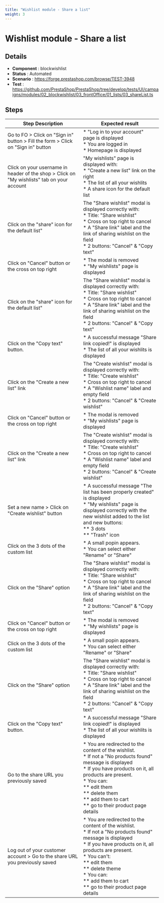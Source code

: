 ```yaml
---
title: "Wishlist module - Share a list"
weight: 3
---
```


# Wishlist module - Share a list
## Details
* **Component** : blockwishlist
* **Status** : Automated
* **Scenario** : https://forge.prestashop.com/browse/TEST-3948
* **Test** : https://github.com/PrestaShop/PrestaShop/tree/develop/tests/UI/campaigns/modules/02_blockwishlist/03_frontOffice/01_lists/03_shareList.ts

## Steps
| Step Description | Expected result |
| ----- | ----- |
| Go to FO > Click on "Sign in" button > Fill the form > Click on "Sign in" button | * "Log in to your account" page is displayed<br> * You are logged in<br> * Homepage is displayed |
| Click on your username in header of the shop > Click on "My wishlists" tab on your account | "My wishlists" page is displayed with:<br> * "Create a new list" link on the right<br> * The list of all your wishlits<br> * A share icon for the default list |
| Click on the "share" icon for the default list" | The "Share wishlist" modal is displayed correctly with:<br> * Title: "Share wishlist"<br> * Cross on top right to cancel<br> * A "Share link" label and the link of sharing wishlist on the field<br> * 2 buttons: "Cancel" & "Copy text" |
| Click on "Cancel" button or the cross on top right | * The modal is removed<br> * "My wishlists" page is displayed |
| Click on the "share" icon for the default list" | The "Share wishlist" modal is displayed correctly with:<br> * Title: "Share wishlist"<br> * Cross on top right to cancel<br> * A "Share link" label and the link of sharing wishlist on the field<br> * 2 buttons: "Cancel" & "Copy text" |
| Click on the "Copy text" button. | * A successful message "Share link copied!" is displayed<br> * The list of all your wishlits is displayed |
| Click on the "Create a new list" link | The "Create wishlist" modal is displayed correctly with:<br> * Title: "Create wishlist"<br> * Cross on top right to cancel<br> * A "Wishlist name" label and empty field<br> * 2 buttons: "Cancel" & "Create wishlist" |
| Click on "Cancel" button or the cross on top right | * The modal is removed<br> * "My wishlists" page is displayed |
| Click on the "Create a new list" link | The "Create wishlist" modal is displayed correctly with:<br> * Title: "Create wishlist"<br> * Cross on top right to cancel<br> * A "Wishlist name" label and empty field<br> * 2 buttons: "Cancel" & "Create wishlist" |
| Set a new name > Click on "Create wishlist" button | * A successful message "The list has been properly created" is displayed<br> * "My wishlists" page is displayed correctly with the new wishlist added to the list and new buttons:<br> ** 3 dots<br> ** "Trash" icon |
| Click on the 3 dots of the custom list | * A small popin appears.<br> * You can select either "Rename" or "Share" |
| Click on the "Share" option | The "Share wishlist" modal is displayed correctly with:<br> * Title: "Share wishlist"<br> * Cross on top right to cancel<br> * A "Share link" label and the link of sharing wishlist on the field<br> * 2 buttons: "Cancel" & "Copy text" |
| Click on "Cancel" button or the cross on top right | * The modal is removed<br> * "My wishlists" page is displayed |
| Click on the 3 dots of the custom list | * A small popin appears.<br> * You can select either "Rename" or "Share" |
| Click on the "Share" option | The "Share wishlist" modal is displayed correctly with:<br> * Title: "Share wishlist"<br> * Cross on top right to cancel<br> * A "Share link" label and the link of sharing wishlist on the field<br> * 2 buttons: "Cancel" & "Copy text" |
| Click on the "Copy text" button. | * A successful message "Share link copied!" is displayed<br> * The list of all your wishlits is displayed |
| Go to the share URL you previously saved | * You are redirected to the content of the wishlist.<br> * If not a "No products found" message is displayed<br> * If you have products on it, all products are present.<br> * You can:<br> ** edit them<br> ** delete them<br> ** add them to cart<br> ** go to their product page details |
| Log out of your customer account > Go to the share URL you previously saved | * You are redirected to the content of the wishlist.<br> * If not a "No products found" message is displayed<br> * If you have products on it, all products are present.<br> * You can't:<br> ** edit them<br> ** delete theme<br> * You can:<br> ** add them to cart<br> ** go to their product page details |
